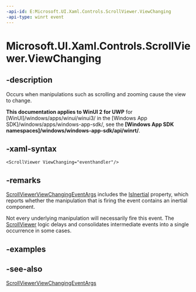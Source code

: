 ```yaml
---
-api-id: E:Microsoft.UI.Xaml.Controls.ScrollViewer.ViewChanging
-api-type: winrt event
---
```


<!-- Event syntax
public event Windows.Foundation.EventHandler ViewChanging<Windows.UI.Xaml.Controls.ScrollViewerViewChangingEventArgs>
-->

# Microsoft.UI.Xaml.Controls.ScrollViewer.ViewChanging

## -description
Occurs when manipulations such as scrolling and zooming cause the view to change.

**This documentation applies to WinUI 2 for UWP** for [WinUI]/windows/apps/winui/winui3/ in the [Windows App SDK]/windows/apps/windows-app-sdk/, see the **[Windows App SDK namespaces]/windows/windows-app-sdk/api/winrt/**.

## -xaml-syntax
```xaml
<ScrollViewer ViewChanging="eventhandler"/>
```


## -remarks
[ScrollViewerViewChangingEventArgs](scrollviewerviewchangingeventargs.md) includes the [IsInertial](scrollviewerviewchangingeventargs_isinertial.md) property, which reports whether the manipulation that is firing the event contains an inertial component.

Not every underlying manipulation will necessarily fire this event. The [ScrollViewer](scrollviewer.md) logic delays and consolidates intermediate events into a single occurrence in some cases.

## -examples

## -see-also
[ScrollViewerViewChangingEventArgs](scrollviewerviewchangingeventargs.md)
